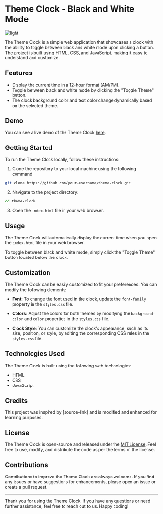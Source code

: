 # Theme Clock - Black and White Mode



![light](https://github.com/abdul-1432/Theme-clock/assets/124916666/639b2843-84bd-4b7c-9164-3f8bff77595f)


The Theme Clock is a simple web application that showcases a clock with the ability to toggle between black and white mode upon clicking a button. The project is built using HTML, CSS, and JavaScript, making it easy to understand and customize.

## Features

- Display the current time in a 12-hour format (AM/PM).
- Toggle between black and white mode by clicking the "Toggle Theme" button.
- The clock background color and text color change dynamically based on the selected theme.

## Demo

You can see a live demo of the Theme Clock [here](https://your-demo-link).

## Getting Started

To run the Theme Clock locally, follow these instructions:

1. Clone the repository to your local machine using the following command:

```bash
git clone https://github.com/your-username/theme-clock.git
```

2. Navigate to the project directory:

```bash
cd theme-clock
```

3. Open the `index.html` file in your web browser.

## Usage

The Theme Clock will automatically display the current time when you open the `index.html` file in your web browser.

To toggle between black and white mode, simply click the "Toggle Theme" button located below the clock.

## Customization

The Theme Clock can be easily customized to fit your preferences. You can modify the following elements:

- **Font**: To change the font used in the clock, update the `font-family` property in the `styles.css` file.

- **Colors**: Adjust the colors for both themes by modifying the `background-color` and `color` properties in the `styles.css` file.

- **Clock Style**: You can customize the clock's appearance, such as its size, position, or style, by editing the corresponding CSS rules in the `styles.css` file.

## Technologies Used

The Theme Clock is built using the following web technologies:

- HTML
- CSS
- JavaScript

## Credits

This project was inspired by [source-link] and is modified and enhanced for learning purposes.

## License

The Theme Clock is open-source and released under the [MIT License](LICENSE). Feel free to use, modify, and distribute the code as per the terms of the license.

## Contributions

Contributions to improve the Theme Clock are always welcome. If you find any issues or have suggestions for enhancements, please open an issue or create a pull request.

---

Thank you for using the Theme Clock! If you have any questions or need further assistance, feel free to reach out to us. Happy coding!
